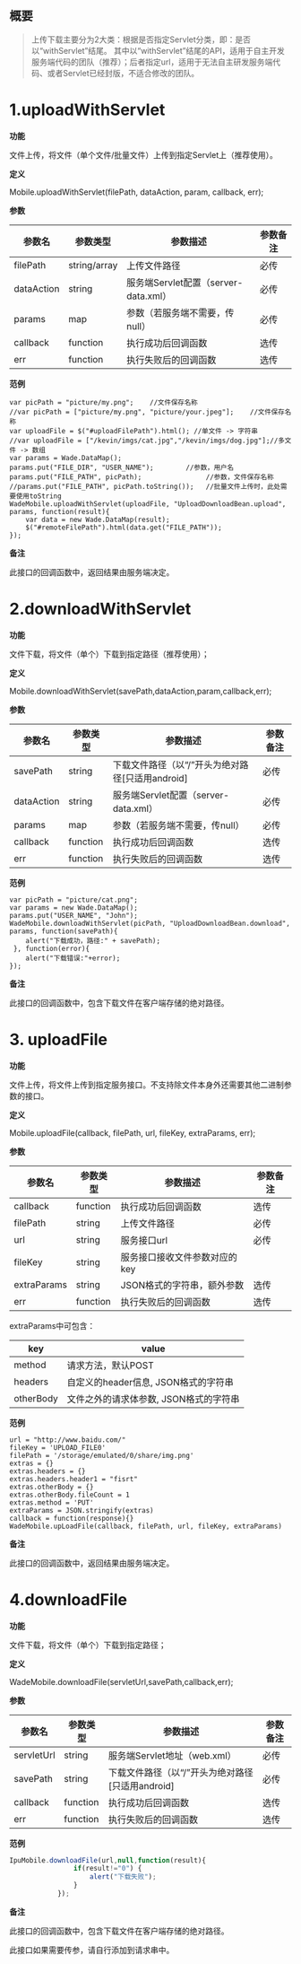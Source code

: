 ## 概要

> 上传下载主要分为2大类：根据是否指定Servlet分类，即：是否以“withServlet”结尾。 
> 其中以“withServlet”结尾的API，适用于自主开发服务端代码的团队（推荐）；后者指定url，适用于无法自主研发服务端代码、或者Servlet已经封版，不适合修改的团队。

# 1.uploadWithServlet

**功能**

文件上传，将文件（单个文件/批量文件）上传到指定Servlet上（推荐使用）。



**定义**

Mobile.uploadWithServlet(filePath, dataAction, param, callback, err);



**参数**

| 参数名  | 参数类型     | 参数描述     | 参数备注 |
| ---------- | ----------- | -------------- | -------- |
| filePath   | string/array | 上传文件路径       | 必传     |
| dataAction | string   | 服务端Servlet配置（server-data.xml） | 必传     |
| params     | map    | 参数（若服务端不需要，传null）       | 必传     |
| callback   | function     | 执行成功后回调函数     | 选传     |
| err        | function     | 执行失败后的回调函数       | 选传     |



**范例**

```
var picPath = "picture/my.png";    //文件保存名称
//var picPath = ["picture/my.png", "picture/your.jpeg"];    //文件保存名称
var uploadFile = $("#uploadFilePath").html(); //单文件 -> 字符串
//var uploadFile = ["/kevin/imgs/cat.jpg","/kevin/imgs/dog.jpg"];//多文件 -> 数组
var params = Wade.DataMap();
params.put("FILE_DIR", "USER_NAME");        //参数，用户名
params.put("FILE_PATH", picPath);                //参数，文件保存名称
//params.put("FILE_PATH", picPath.toString());   //批量文件上传时，此处需要使用toString
WadeMobile.uploadWithServlet(uploadFile, "UploadDownloadBean.upload", params, function(result){
    var data = new Wade.DataMap(result);
    $("#remoteFilePath").html(data.get("FILE_PATH"));
});
```



**备注**

此接口的回调函数中，返回结果由服务端决定。



# 2.downloadWithServlet

**功能**

文件下载，将文件（单个）下载到指定路径（推荐使用）；



**定义**

Mobile.downloadWithServlet(savePath,dataAction,param,callback,err);



**参数**

| 参数名     | 参数类型 | 参数描述                  | 参数备注 |
| ---------- | -------- | ----------------------- | -------- |
| savePath   | string   | 下载文件路径（以“/”开头为绝对路径[只适用android] | 必传     |
| dataAction | string   | 服务端Servlet配置（server-data.xml）    | 必传 |
| params     | map      | 参数（若服务端不需要，传null）       | 必传     |
| callback   | function | 执行成功后回调函数         | 选传     |
| err        | function | 执行失败后的回调函数           | 选传     |



**范例**

```
var picPath = "picture/cat.png";
var params = new Wade.DataMap();
params.put("USER_NAME", "John"); 
WadeMobile.downloadWithServlet(picPath, "UploadDownloadBean.download", params, function(savePath){
    alert("下载成功，路径:" + savePath);
 }, function(error){
    alert("下载错误:"+error);
});
```



**备注**

此接口的回调函数中，包含下载文件在客户端存储的绝对路径。



# 3. uploadFile

**功能**

文件上传，将文件上传到指定服务接口。不支持除文件本身外还需要其他二进制参数的接口。



**定义**

Mobile.uploadFile(callback, filePath, url, fileKey, extraParams, err);



**参数**

| 参数名     | 参数类型 | 参数描述                     | 参数备注 |
| ---------- | -------- | ---------------------------- | -------- |
| callback   | function | 执行成功后回调函数           | 选传     |
| filePath   | string   | 上传文件路径                 | 必传     |
| url        | string   | 服务接口url                  | 必传     |
| fileKey    | string   | 服务接口接收文件参数对应的key|
| extraParams| string   | JSON格式的字符串，额外参数   | 选传     |
| err        | function | 执行失败后的回调函数         | 选传     |

extraParams中可包含：

| key | value |
|-------|-------|
| method | 请求方法，默认POST |
| headers | 自定义的header信息, JSON格式的字符串 |
| otherBody | 文件之外的请求体参数, JSON格式的字符串 |


**范例**

```
url = "http://www.baidu.com/"
fileKey = 'UPLOAD_FILE0'
filePath = '/storage/emulated/0/share/img.png'
extras = {}
extras.headers = {}
extras.headers.header1 = "fisrt"
extras.otherBody = {}
extras.otherBody.fileCount = 1
extras.method = 'PUT'
extraParams = JSON.stringify(extras)
callback = function(response){}
WadeMobile.upLoadFile(callback, filePath, url, fileKey, extraParams)
```



**备注**

此接口的回调函数中，返回结果由服务端决定。


# 4.downloadFile

**功能**

文件下载，将文件（单个）下载到指定路径；



**定义**

WadeMobile.downloadFile(servletUrl,savePath,callback,err);



**参数**

| 参数名     | 参数类型 | 参数描述                        | 参数备注 |
| ---------- | -------- | ------------------------------ | -------- |
| servletUrl | string   | 服务端Servlet地址（web.xml）        | 必传     |
| savePath   | string   | 下载文件路径（以“/”开头为绝对路径[只适用android] | 必传     |
| callback   | function | 执行成功后回调函数                | 选传     |
| err        | function | 执行失败后的回调函数                  | 选传     |



**范例**

```javascript
IpuMobile.downloadFile(url,null,function(result){
				if(result!="0") {
					alert("下载失败");
				}
			});
```



**备注**

此接口的回调函数中，包含下载文件在客户端存储的绝对路径。

此接口如果需要传参，请自行添加到请求串中。